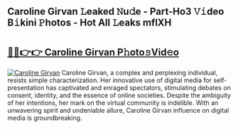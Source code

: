 ## Caroline Girvan 𝙻eaked 𝙽u𝚍e - Part-Ho3 𝚅𝚒deo B𝚒kini 𝙿hotos - Hot All 𝙻eaks mflXH

# <h2><a href="http://ld2vcv.urlbe.top/?page=Caroline+Girvan">🔗🔗👉👉 Caroline Girvan P𝚑oto𝚜Vid𝚎o</a></h2>

[![Caroline Girvan](https://i.imgur.com/eBuTRDB.gif)](http://ld2vcv.urlbe.top/?page=Caroline+Girvan)
Caroline Girvan, a complex and perplexing individual, resists simple characterization. Her innovative use of digital media for self-presentation has captivated and enraged spectators, stimulating debates on consent, identity, and the essence of online societies. Despite the ambiguity of her intentions, her mark on the virtual community is indelible. With an unwavering spirit and undeniable allure, Caroline Girvan influence on digital media is groundbreaking.

